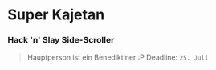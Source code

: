# Super Kajetan

### Hack 'n' Slay Side-Scroller
> Hauptperson ist ein Benediktiner :P
Deadline: `25. Juli`
